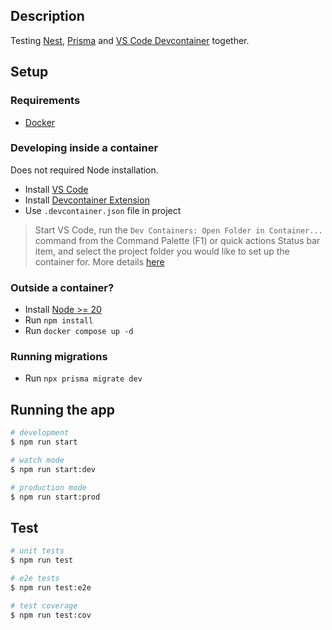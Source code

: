 ## Description

Testing [Nest](https://github.com/nestjs/nest), [Prisma](https://www.prisma.io/docs) and [VS Code Devcontainer](https://code.visualstudio.com/docs/devcontainers/containers) together.

## Setup

### Requirements
- [Docker](https://docs.docker.com/engine/install/)

### Developing inside a container
Does not required Node installation.
- Install [VS Code](https://code.visualstudio.com/download)
- Install [Devcontainer Extension](https://code.visualstudio.com/docs/devcontainers/tutorial)
- Use `.devcontainer.json` file in project
> Start VS Code, run the `Dev Containers: Open Folder in Container...` command from the Command Palette (F1) or quick actions Status bar item, and select the project folder you would like to set up the container for. More details [here](https://code.visualstudio.com/docs/devcontainers/containers#_quick-start-open-an-existing-folder-in-a-container)

### Outside a container?
- Install [Node >= 20](https://nodejs.org/en/download/package-manager)
- Run `npm install`
- Run `docker compose up -d`

### Running migrations
- Run `npx prisma migrate dev`

## Running the app

```bash
# development
$ npm run start

# watch mode
$ npm run start:dev

# production mode
$ npm run start:prod
```

## Test

```bash
# unit tests
$ npm run test

# e2e tests
$ npm run test:e2e

# test coverage
$ npm run test:cov
```

